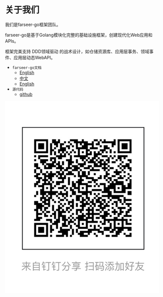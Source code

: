 # 关于我们

我们是farseer-go框架团队。

farseer-go是基于Golang模块化完整的基础设施框架，创建现代化Web应用和APIs。

框架完美支持 DDD领域驱动 的战术设计，如仓储资源库、应用层事务、领域事件、应用层动态WebAPI。

- `farseer-go文档`
    - [English](https://farseer-go.gitee.io/#/en-us/)
    - [中文](https://farseer-go.gitee.io/)
    - [English](https://farseer-go.github.io/doc/#/en-us/)
- `源代码`
    - [github](https://github.com/farseer-go/fs)

![img.png](overview/image/dd.png ':size=30%')